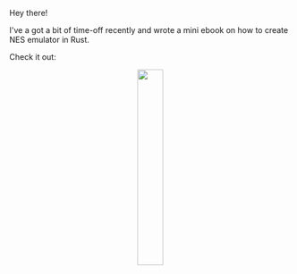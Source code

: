 Hey there!

I've a got a bit of time-off recently and wrote a mini ebook on how to create NES emulator in Rust.

Check it out: 

<div style="text-align:center;"><a target="_blank" href="https://bugzmanov.github.io/nes_ebook/index.html"><img src="https://bugzmanov.github.io/nes_ebook/images/intro.png" width="30%"/></a></div>
